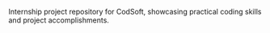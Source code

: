 Internship project repository for CodSoft, showcasing practical coding skills and project accomplishments.
